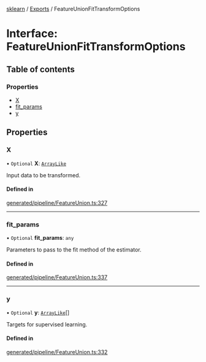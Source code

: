 [sklearn](../readme.md) / [Exports](../modules.md) / FeatureUnionFitTransformOptions

# Interface: FeatureUnionFitTransformOptions

## Table of contents

### Properties

- [X](FeatureUnionFitTransformOptions.md#x)
- [fit\_params](FeatureUnionFitTransformOptions.md#fit_params)
- [y](FeatureUnionFitTransformOptions.md#y)

## Properties

### X

• `Optional` **X**: [`ArrayLike`](../modules.md#arraylike)

Input data to be transformed.

#### Defined in

[generated/pipeline/FeatureUnion.ts:327](https://github.com/transitive-bullshit/scikit-learn-ts/blob/367336a/packages/sklearn/src/generated/pipeline/FeatureUnion.ts#L327)

___

### fit\_params

• `Optional` **fit\_params**: `any`

Parameters to pass to the fit method of the estimator.

#### Defined in

[generated/pipeline/FeatureUnion.ts:337](https://github.com/transitive-bullshit/scikit-learn-ts/blob/367336a/packages/sklearn/src/generated/pipeline/FeatureUnion.ts#L337)

___

### y

• `Optional` **y**: [`ArrayLike`](../modules.md#arraylike)[]

Targets for supervised learning.

#### Defined in

[generated/pipeline/FeatureUnion.ts:332](https://github.com/transitive-bullshit/scikit-learn-ts/blob/367336a/packages/sklearn/src/generated/pipeline/FeatureUnion.ts#L332)
